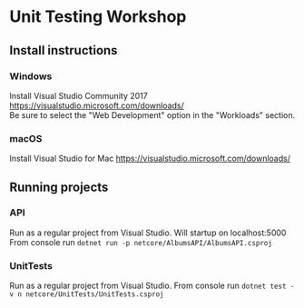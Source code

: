 # Unit Testing Workshop

## Install instructions

### Windows
Install Visual Studio Community 2017
https://visualstudio.microsoft.com/downloads/
<br/>Be sure to select the "Web Development" option in the "Workloads" section.


### macOS
Install Visual Studio for Mac
https://visualstudio.microsoft.com/downloads/


## Running projects

### API
Run as a regular project from Visual Studio. Will startup on localhost:5000
From console run `dotnet run -p netcore/AlbumsAPI/AlbumsAPI.csproj`

### UnitTests
Run as a regular project from Visual Studio.
From console run `dotnet test -v n netcore/UnitTests/UnitTests.csproj`

